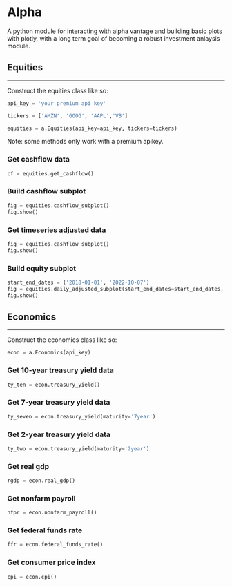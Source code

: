 # Alpha

A python module for interacting with alpha vantage and building basic plots with plotly, with a long term goal of becoming a robust investment anlaysis module.

## Equities
***
Construct the equities class like so:

```python
api_key = 'your premium api key'

tickers = ['AMZN', 'GOOG', 'AAPL','VB']

equities = a.Equities(api_key=api_key, tickers=tickers)
```

Note: some methods only work with a premium apikey.


### Get cashflow data
```python
cf = equities.get_cashflow()
```

### Build cashflow subplot
```python
fig = equities.cashflow_subplot()
fig.show()
```

### Get timeseries adjusted data
```python
fig = equities.cashflow_subplot()
fig.show()
```

### Build equity subplot
```python
start_end_dates = ('2018-01-01', '2022-10-07')
fig = equities.daily_adjusted_subplot(start_end_dates=start_end_dates, output_size='full')
fig.show()
```


## Economics
***
Construct the economics class like so:

```python
econ = a.Economics(api_key)
```

### Get 10-year treasury yield data
```python
ty_ten = econ.treasury_yield()
```

### Get 7-year treasury yield data
```python
ty_seven = econ.treasury_yield(maturity='7year')
```

### Get 2-year treasury yield data
```python
ty_two = econ.treasury_yield(maturity='2year')
```

### Get real gdp
```python
rgdp = econ.real_gdp()
```

### Get nonfarm payroll
```python
nfpr = econ.nonfarm_payroll()
```

### Get federal funds rate
```python
ffr = econ.federal_funds_rate()
```

### Get consumer price index
```python
cpi = econ.cpi()
```